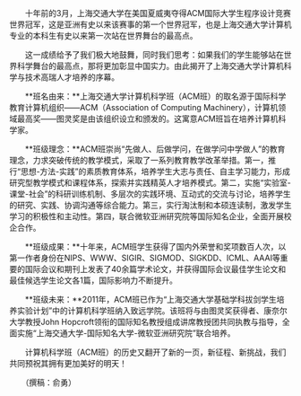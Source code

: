 　　十年前的3月，上海交通大学在美国夏威夷夺得ACM国际大学生程序设计竞赛世界冠军，这是亚洲有史以来该赛事的第一个世界冠军，也是上海交通大学计算机专业的本科生有史以来第一次站在世界舞台的最高点。

　　这一成绩给予了我们极大地鼓舞，同时我们思考：如果我们的学生能够站在世界科学舞台的最高点，那将更加彰显中国实力。由此揭开了上海交通大学计算机科学与技术高瑞人才培养的序幕。

　　**班名由来：**上海交通大学计算机科学班（ACM班）的取名源于国际科学教育计算机组织——ACM（Association of Computing Machinery），计算机领域最高奖——图灵奖是由该组织设立和颁发的。这寓意ACM班旨在培养计算机科学家。

　　**班级理念：**ACM班崇尚“先做人、后做学问，在做学问中学做人”的教育理念，力求突破传统的教学模式，采取了一系列教育教学改革举措。第一，推行“思想-方法-实践”的素质教育体系，培养学生大志与责任、自主学习能力，形成研究型教学模式和课程体系，探索并实践精英人才培养模式。第二，实施“实验室-课堂-社会”的科研训练机制、多层次的实践环境、互动式的交流与讨论，培养学生的研究、实践、协调沟通等综合能力。第三，实行淘汰制和本硕连读制，激发学生学习的积极性和主动性。第四，联合微软亚洲研究院等国际知名企业，全面开展校企合作。

　　**班级成果：**十年来，ACM班学生获得了国内外荣誉和奖项数百人次，以第一作者身份在NIPS、WWW、SIGIR、SIGMOD、SIGKDD、ICML、AAAI等重要的国际会议和期刊上发表了40余篇学术论文，并获得国际会议最佳学生论文和最佳候选学生论文各1篇，国际影响力不断提升。

　　**班级未来：**2011年，ACM班已作为“上海交通大学基础学科拔剑学生培养实验计划”中的计算机科学班纳入致远学院。该班将与由图灵奖获得者、康奈尔大学教授John Hopcroft领衔的国际知名教授组成讲席教授团共同执教与指导，全面实施“上海交通大学-国际知名大学-微软亚洲研究院”联合培养。

　　计算机科学班（ACM班）的历史又翻开了新的一页，新征程、新挑战，我们共同预祝其拥有更加美好的明天！

　　（撰稿：俞勇）
